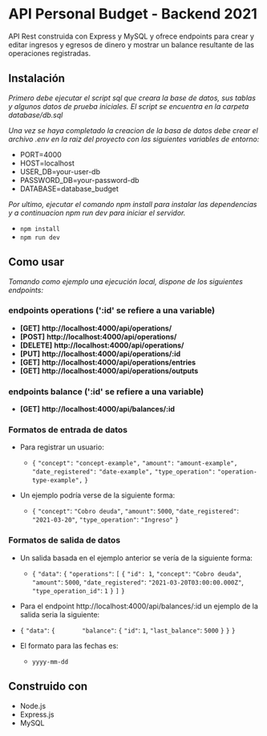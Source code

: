 # API Personal Budget - Backend 2021

API Rest construida con Express y MySQL y ofrece endpoints para crear y editar ingresos y egresos de dinero y mostrar un balance resultante de las
operaciones registradas.

## Instalación

_Primero debe ejecutar el script sql que creara la base de datos, sus tablas y algunos datos de prueba iniciales. El script se encuentra en la carpeta database/db.sql_

_Una vez se haya completado la creacion de la basa de datos debe crear el archivo .env en la raiz del proyecto con las siguientes variables de entorno:_

- PORT=4000
- HOST=localhost
- USER_DB=your-user-db
- PASSWORD_DB=your-password-db
- DATABASE=database_budget

_Por ultimo, ejecutar el comando npm install para instalar las dependencias y a continuacion npm run dev para iniciar el servidor._

- `npm install`
- `npm run dev`

## Como usar

_Tomando como ejemplo una ejecución local, dispone de los siguientes endpoints:_

### endpoints operations (':id' se refiere a una variable)

- **[GET]** **http://localhost:4000/api/operations/**
- **[POST]** **http://localhost:4000/api/operations/**
- **[DELETE]** **http://localhost:4000/api/operations/**
- **[PUT]** **http://localhost:4000/api/operations/:id**
- **[GET]** **http://localhost:4000/api/operations/entries**
- **[GET]** **http://localhost:4000/api/operations/outputs**

### endpoints balance (':id' se refiere a una variable)

- **[GET]** **http://localhost:4000/api/balances/:id**

### Formatos de entrada de datos

- Para registrar un usuario:

  - `{`
            `"concept":` `"concept-example",`
            `"amount":` `"amount-example",`
            `"date_registered":` `"date-example",`
            `"type_operation":` `"operation-type-example",`
    `}`

- Un ejemplo podría verse de la siguiente forma:
  - `{`
        `"concept"`: `"Cobro deuda"`,
        `"amount"`: `5000`,
        `"date_registered"`: `"2021-03-20"`,
        `"type_operation"`: `"Ingreso"`
    `}`

### Formatos de salida de datos

- Un salida basada en el ejemplo anterior se vería de la siguiente forma:
  - `{`
        `"data"`: `{`
            `"operations"`: `[`
                `{`
                    `"id": 1`,
                    `"concept"`: `"Cobro deuda"`,
                    `"amount"`: `5000`,
                    `"date_registered"`: `"2021-03-20T03:00:00.000Z"`,
                    `"type_operation_id"`: `1`
                `}`
            `]`
     `}`

 - Para el endpoint http://localhost:4000/api/balances/:id un ejemplo de la salida seria la siguiente: 
 - `{` 
        `"data"`: `{`
    `       "balance"`: `{`
                `"id"`: `1`,
                `"last_balance"`: `5000`
            `}`
        `}`
    `}`

- El formato para las fechas es:
  - `yyyy-mm-dd`

## Construido con

- Node.js
- Express.js
- MySQL
